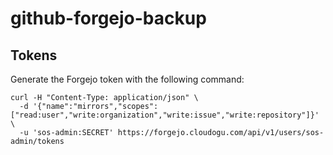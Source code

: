# github-forgejo-backup

## Tokens

Generate the Forgejo token with the following command:

```
curl -H "Content-Type: application/json" \
  -d '{"name":"mirrors","scopes":["read:user","write:organization","write:issue","write:repository"]}' \
  -u 'sos-admin:SECRET' https://forgejo.cloudogu.com/api/v1/users/sos-admin/tokens
```
